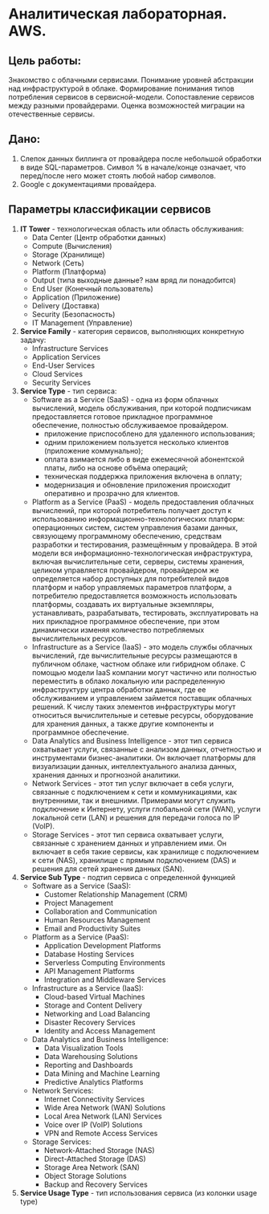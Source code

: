 # Аналитическая лабораторная. AWS.
## Цель работы: 
Знакомство с облачными сервисами. Понимание уровней абстракции над инфраструктурой в облаке. Формирование понимания типов потребления сервисов в сервисной-модели. Сопоставление сервисов между разными провайдерами. Оценка возможностей миграции на отечественные сервисы.

## Дано:
1. Слепок данных биллинга от провайдера после небольшой обработки в виде SQL-параметров. Символ % в начале/конце означает, что перед/после него может стоять любой набор символов.
2. Google с документациями провайдера.

## Параметры классификации сервисов
1. **IT Tower** - технологическая область или область обслуживания:
    - Data Center (Центр обработки данных)
    - Compute (Вычисления)
    - Storage (Хранилище)
    - Network (Сеть)
    - Platform (Платформа)
    - Output (типа выходные данные? нам вряд ли понадобится)
    - End User (Конечный пользователь)
    - Application (Приложение)
    - Delivery (Доставка)
    - Security (Безопасность)
    - IT Management (Управление)
2. **Service Family** - категория сервисов, выполняющих конкретную задачу:
    - Infrastructure Services
    - Application Services
    - End-User Services
    - Cloud Services
    - Security Services
3. **Service Type** - тип сервиса:
    - Software as a Service (SaaS) - одна из форм облачных вычислений, модель обслуживания, при которой подписчикам предоставляется готовое прикладное программное обеспечение, полностью обслуживаемое провайдером.
        - приложение приспособлено для удаленного использования;
        - одним приложением пользуется несколько клиентов (приложение коммунально);
        - оплата взимается либо в виде ежемесячной абонентской платы, либо на основе объёма операций;
        - техническая поддержка приложения включена в оплату;
        - модернизация и обновление приложения происходит оперативно и прозрачно для клиентов.
    - Platform as a Service (PaaS) - модель предоставления облачных вычислений, при которой потребитель получает доступ к использованию информационно-технологических платформ: операционных систем, систем управления базами данных, связующему программному обеспечению, средствам разработки и тестирования, размещённым у провайдера. В этой модели вся информационно-технологическая инфраструктура, включая вычислительные сети, серверы, системы хранения, целиком управляется провайдером, провайдером же определяется набор доступных для потребителей видов платформ и набор управляемых параметров платформ, а потребителю предоставляется возможность использовать платформы, создавать их виртуальные экземпляры, устанавливать, разрабатывать, тестировать, эксплуатировать на них прикладное программное обеспечение, при этом динамически изменяя количество потребляемых вычислительных ресурсов.
   - Infrastructure as a Service (IaaS) - это модель службы облачных вычислений, где вычислительные ресурсы размещаются в публичном облаке, частном облаке или гибридном облаке. С помощью модели IaaS компании могут частично или полностью переместить в облако локальную или распределенную инфраструктуру центра обработки данных, где ее обслуживанием и управлением займется поставщик облачных решений. К числу таких элементов инфраструктуры могут относиться вычислительные и сетевые ресурсы, оборудование для хранения данных, а также другие компоненты и программное обеспечение.
   - Data Analytics and Business Intelligence - этот тип сервиса охватывает услуги, связанные с анализом данных, отчетностью и инструментами бизнес-аналитики. Он включает платформы для визуализации данных, интеллектуального анализа данных, хранения данных и прогнозной аналитики.
   - Network Services - этот тип услуг включает в себя услуги, связанные с подключением к сети и коммуникациями, как внутренними, так и внешними. Примерами могут служить подключение к Интернету, услуги глобальной сети (WAN), услуги локальной сети (LAN) и решения для передачи голоса по IP (VoIP).
   - Storage Services - этот тип сервиса охватывает услуги, связанные с хранением данных и управлением ими. Он включает в себя такие сервисы, как хранилище с подключением к сети (NAS), хранилище с прямым подключением (DAS) и решения для сетей хранения данных (SAN).
4. **Service Sub Type** - подтип сервиса с определенной функцией
   - Software as a Service (SaaS):
      - Customer Relationship Management (CRM)
      - Project Management
      - Collaboration and Communication
      - Human Resources Management
      - Email and Productivity Suites
    - Platform as a Service (PaaS):
      - Application Development Platforms
      - Database Hosting Services
      - Serverless Computing Environments
      - API Management Platforms
      - Integration and Middleware Services
    - Infrastructure as a Service (IaaS):
      - Cloud-based Virtual Machines
      - Storage and Content Delivery
      - Networking and Load Balancing
      - Disaster Recovery Services
      - Identity and Access Management
    - Data Analytics and Business Intelligence:
      - Data Visualization Tools
      - Data Warehousing Solutions
      - Reporting and Dashboards
      - Data Mining and Machine Learning
      - Predictive Analytics Platforms
    - Network Services:
      - Internet Connectivity Services
      - Wide Area Network (WAN) Solutions
      - Local Area Network (LAN) Services
      - Voice over IP (VoIP) Solutions
      - VPN and Remote Access Services
    - Storage Services:
      - Network-Attached Storage (NAS)
      - Direct-Attached Storage (DAS)
      - Storage Area Network (SAN)
      - Object Storage Solutions
      - Backup and Recovery Services
5. **Service Usage Type** - тип использования сервиса (из колонки usage type)
